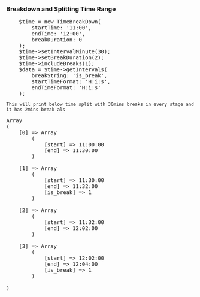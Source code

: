 ### Breakdown and Splitting Time Range

<pre>
    $time = new TimeBreakDown(
        startTime: '11:00', 
        endTime: '12:00', 
        breakDuration: 0
    );
    $time->setIntervalMinute(30);
    $time->setBreakDuration(2);
    $time->includeBreaks(1);
    $data = $time->getIntervals(
        breakString: 'is_break',
        startTimeFormat: 'H:i:s',
        endTimeFormat: 'H:i:s'
    );
</pre>

``This will print below time split with 30mins breaks in every stage and it has 2mins break als``
<pre>
Array
(
    [0] => Array
        (
            [start] => 11:00:00
            [end] => 11:30:00
        )

    [1] => Array
        (
            [start] => 11:30:00
            [end] => 11:32:00
            [is_break] => 1
        )

    [2] => Array
        (
            [start] => 11:32:00
            [end] => 12:02:00
        )

    [3] => Array
        (
            [start] => 12:02:00
            [end] => 12:04:00
            [is_break] => 1
        )

)
</pre>
